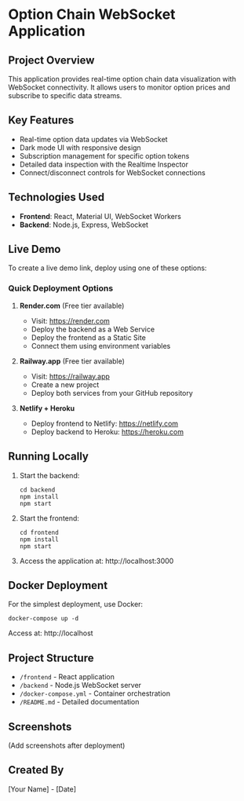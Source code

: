# Option Chain WebSocket Application

## Project Overview
This application provides real-time option chain data visualization with WebSocket connectivity. It allows users to monitor option prices and subscribe to specific data streams.

## Key Features
- Real-time option data updates via WebSocket
- Dark mode UI with responsive design
- Subscription management for specific option tokens
- Detailed data inspection with the Realtime Inspector
- Connect/disconnect controls for WebSocket connections

## Technologies Used
- **Frontend**: React, Material UI, WebSocket Workers
- **Backend**: Node.js, Express, WebSocket

## Live Demo
To create a live demo link, deploy using one of these options:

### Quick Deployment Options
1. **Render.com** (Free tier available)
   - Visit: https://render.com
   - Deploy the backend as a Web Service
   - Deploy the frontend as a Static Site
   - Connect them using environment variables

2. **Railway.app** (Free tier available)
   - Visit: https://railway.app
   - Create a new project
   - Deploy both services from your GitHub repository

3. **Netlify + Heroku**
   - Deploy frontend to Netlify: https://netlify.com
   - Deploy backend to Heroku: https://heroku.com

## Running Locally
1. Start the backend:
   ```
   cd backend
   npm install
   npm start
   ```

2. Start the frontend:
   ```
   cd frontend
   npm install
   npm start
   ```

3. Access the application at: http://localhost:3000

## Docker Deployment
For the simplest deployment, use Docker:
```
docker-compose up -d
```

Access at: http://localhost

## Project Structure
- `/frontend` - React application
- `/backend` - Node.js WebSocket server
- `/docker-compose.yml` - Container orchestration
- `/README.md` - Detailed documentation

## Screenshots
(Add screenshots after deployment)

## Created By
[Your Name] - [Date]
